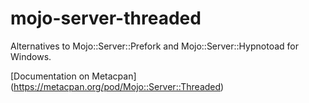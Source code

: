 # mojo-server-threaded

Alternatives to Mojo::Server::Prefork and Mojo::Server::Hypnotoad for Windows.

[Documentation on Metacpan] (https://metacpan.org/pod/Mojo::Server::Threaded)

